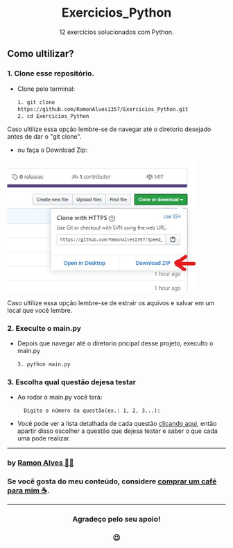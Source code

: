 <h1 align="center"> Exercicios_Python </h1>

<p align="center"> 12 exercícios solucionados com Python.
 </p>

## Como ultilizar?
### 1. Clone esse repositório.
- Clone pelo terminal:
    ```
    1. git clone https://github.com/RamonAlves1357/Exercicios_Python.git
    2. cd Exercicios_Python
    ```
<p> Caso ultilize essa opção lembre-se de navegar até o diretorio desejado antes de dar o "git clone".</p>
 
- ou faça o Download Zip:
<img src="https://github.com/RamonAlves1357/Speed_Change_Controller/blob/master/img/download.jpg"/>

<p> Caso ultilize essa opção lembre-se de estrair os aquivos e salvar em um local que você lembre.</p>
    
### 2. Execulte o main.py
- Depois que navegar até o diretorio pricipal desse projeto, execulto o main.py
    ```sh
    3. python main.py
    ```

### 3. Escolha qual questão dejesa testar
- Ao rodar o main.py você terá:
    ```
      Digite o número da questão(ex.: 1, 2, 3...):
    ```
- Você pode ver a lista detalhada de cada questão [clicando aqui](QUESTOES.md), então apartir disso escolher a questão que dejesa testar e saber o que cada uma pode realizar.

---
### by [Ramon Alves 👨‍💻](https://github.com/RamonAlves1357)

### Se você gosta do meu conteúdo, considere [comprar um café para mim ☕](https://www.buymeacoffee.com/RamonAlves).
---
<h3 align="center"> Agradeço pelo seu apoio! </h3>
<h3 align="center"> 😉 </h3>